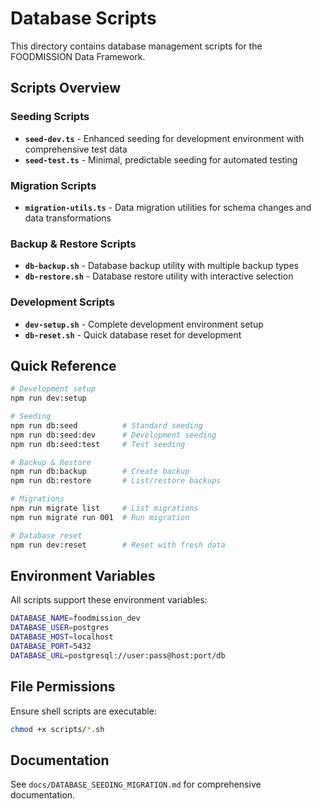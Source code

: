 # Database Scripts

This directory contains database management scripts for the FOODMISSION Data Framework.

## Scripts Overview

### Seeding Scripts

- **`seed-dev.ts`** - Enhanced seeding for development environment with comprehensive test data
- **`seed-test.ts`** - Minimal, predictable seeding for automated testing

### Migration Scripts

- **`migration-utils.ts`** - Data migration utilities for schema changes and data transformations

### Backup & Restore Scripts

- **`db-backup.sh`** - Database backup utility with multiple backup types
- **`db-restore.sh`** - Database restore utility with interactive selection

### Development Scripts

- **`dev-setup.sh`** - Complete development environment setup
- **`db-reset.sh`** - Quick database reset for development

## Quick Reference

```bash
# Development setup
npm run dev:setup

# Seeding
npm run db:seed          # Standard seeding
npm run db:seed:dev      # Development seeding
npm run db:seed:test     # Test seeding

# Backup & Restore
npm run db:backup        # Create backup
npm run db:restore       # List/restore backups

# Migrations
npm run migrate list     # List migrations
npm run migrate run 001  # Run migration

# Database reset
npm run dev:reset        # Reset with fresh data
```

## Environment Variables

All scripts support these environment variables:

```bash
DATABASE_NAME=foodmission_dev
DATABASE_USER=postgres
DATABASE_HOST=localhost
DATABASE_PORT=5432
DATABASE_URL=postgresql://user:pass@host:port/db
```

## File Permissions

Ensure shell scripts are executable:

```bash
chmod +x scripts/*.sh
```

## Documentation

See `docs/DATABASE_SEEDING_MIGRATION.md` for comprehensive documentation.